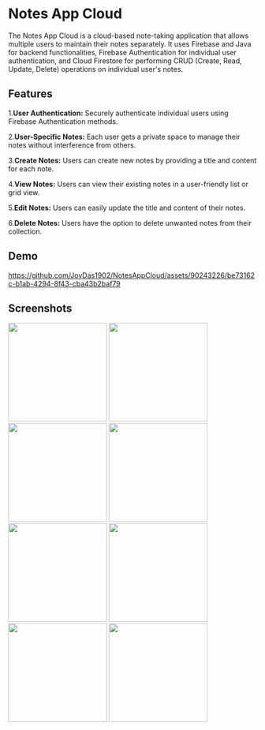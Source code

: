 # Notes App Cloud
The Notes App Cloud is a cloud-based note-taking application that allows multiple users to maintain their notes separately. It uses Firebase and Java for backend functionalities, Firebase Authentication for individual user authentication, and Cloud Firestore for performing CRUD (Create, Read, Update, Delete) operations on individual user's notes.

## Features
  1.**User Authentication:** Securely authenticate individual users using Firebase Authentication methods.
  
  2.**User-Specific Notes:** Each user gets a private space to manage their notes without interference from others.
  
  3.**Create Notes:** Users can create new notes by providing a title and content for each note.
  
  4.**View Notes:** Users can view their existing notes in a user-friendly list or grid view.
  
  5.**Edit Notes:** Users can easily update the title and content of their notes.
  
  6.**Delete Notes:** Users have the option to delete unwanted notes from their collection.

## Demo
https://github.com/JoyDas1902/NotesAppCloud/assets/90243226/be73162c-b1ab-4294-8f43-cba43b2baf79

## Screenshots
<img src="https://github.com/JoyDas1902/NotesAppCloud/assets/90243226/56766a9e-3a1d-43a2-a0b8-0879380dcbd3" alt="" width="200">
<img src="https://github.com/JoyDas1902/NotesAppCloud/assets/90243226/0a8dc77f-32ec-4498-af57-5dcd0dedee33" alt="" width="200">
<img src="https://github.com/JoyDas1902/NotesAppCloud/assets/90243226/dcb131bd-5b2a-4d59-b8f2-0eb23fb7a609" alt="" width="200">
<img src="https://github.com/JoyDas1902/NotesAppCloud/assets/90243226/fa947604-cd97-4048-bd8b-1efce94fab71" alt="" width="200">
<img src="https://github.com/JoyDas1902/NotesAppCloud/assets/90243226/a021afec-d1f2-4ee5-96e5-145fd1f314bb" alt="" width="200">
<img src="https://github.com/JoyDas1902/NotesAppCloud/assets/90243226/cf8e78e7-113e-4f74-b927-e8e89f1852a7" alt="" width="200">
<img src="https://github.com/JoyDas1902/NotesAppCloud/assets/90243226/9a55766d-b0a3-441d-ba10-c645f5c0feac" alt="" width="200">
<img src="https://github.com/JoyDas1902/NotesAppCloud/assets/90243226/7b83612e-9b4e-41a9-b1d2-aa71bc943462" alt="" width="200">
